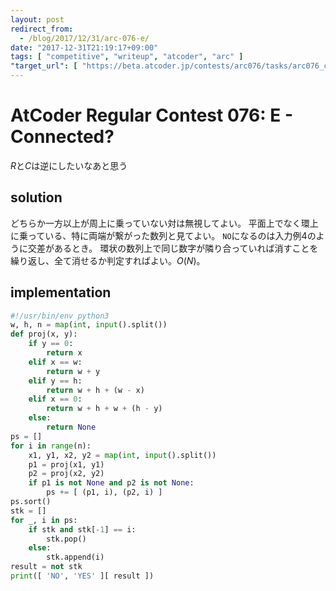 ```yaml
---
layout: post
redirect_from:
  - /blog/2017/12/31/arc-076-e/
date: "2017-12-31T21:19:17+09:00"
tags: [ "competitive", "writeup", "atcoder", "arc" ]
"target_url": [ "https://beta.atcoder.jp/contests/arc076/tasks/arc076_c" ]
---
```


# AtCoder Regular Contest 076: E - Connected?

$R$と$C$は逆にしたいなあと思う

## solution

どちらか一方以上が周上に乗っていない対は無視してよい。
平面上でなく環上に乗っている、特に両端が繋がった数列と見てよい。
`NO`になるのは入力例$4$のように交差があるとき。
環状の数列上で同じ数字が隣り合っていれば消すことを繰り返し、全て消せるか判定すればよい。$O(N)$。

## implementation

``` python
#!/usr/bin/env python3
w, h, n = map(int, input().split())
def proj(x, y):
    if y == 0:
        return x
    elif x == w:
        return w + y
    elif y == h:
        return w + h + (w - x)
    elif x == 0:
        return w + h + w + (h - y)
    else:
        return None
ps = []
for i in range(n):
    x1, y1, x2, y2 = map(int, input().split())
    p1 = proj(x1, y1)
    p2 = proj(x2, y2)
    if p1 is not None and p2 is not None:
        ps += [ (p1, i), (p2, i) ]
ps.sort()
stk = []
for _, i in ps:
    if stk and stk[-1] == i:
        stk.pop()
    else:
        stk.append(i)
result = not stk
print([ 'NO', 'YES' ][ result ])
```
